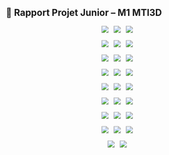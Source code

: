 ## 📄 Rapport Projet Junior – M1 MTI3D

<p align="center">
  <img src="https://github.com/MansLeoo/PVDProject/blob/main/img/Mans_Leo_rapport_M1_ProjetJunior_ang_page-0001.jpg">
  <img src="https://github.com/MansLeoo/PVDProject/blob/main/img/Mans_Leo_rapport_M1_ProjetJunior_ang_page-0002.jpg?raw=true">
  <img src="https://github.com/MansLeoo/PVDProject/blob/main/img/Mans_Leo_rapport_M1_ProjetJunior_ang_page-0003.jpg?raw=true">
</p>
<p align="center">
  <img src="https://github.com/MansLeoo/PVDProject/blob/main/img/Mans_Leo_rapport_M1_ProjetJunior_ang_page-0004.jpg?raw=true">
  <img src="https://github.com/MansLeoo/PVDProject/blob/main/img/Mans_Leo_rapport_M1_ProjetJunior_ang_page-0005.jpg?raw=true">
  <img src="https://github.com/MansLeoo/PVDProject/blob/main/img/Mans_Leo_rapport_M1_ProjetJunior_ang_page-0006.jpg?raw=true">
</p>
<p align="center">
  <img src="https://github.com/MansLeoo/PVDProject/blob/main/img/Mans_Leo_rapport_M1_ProjetJunior_ang_page-0007.jpg?raw=true">
  <img src="https://github.com/MansLeoo/PVDProject/blob/main/img/Mans_Leo_rapport_M1_ProjetJunior_ang_page-0008.jpg?raw=true">
  <img src="https://github.com/MansLeoo/PVDProject/blob/main/img/Mans_Leo_rapport_M1_ProjetJunior_ang_page-0009.jpg?raw=true">
</p>
<p align="center">
  <img src="https://github.com/MansLeoo/PVDProject/blob/main/img/Mans_Leo_rapport_M1_ProjetJunior_ang_page-0010.jpg?raw=true">
  <img src="https://github.com/MansLeoo/PVDProject/blob/main/img/Mans_Leo_rapport_M1_ProjetJunior_ang_page-0011.jpg?raw=true">
  <img src="https://github.com/MansLeoo/PVDProject/blob/main/img/Mans_Leo_rapport_M1_ProjetJunior_ang_page-0012.jpg?raw=true">
</p>
<p align="center">
  <img src="https://github.com/MansLeoo/PVDProject/blob/main/img/Mans_Leo_rapport_M1_ProjetJunior_ang_page-0013.jpg?raw=true">
  <img src="https://github.com/MansLeoo/PVDProject/blob/main/img/Mans_Leo_rapport_M1_ProjetJunior_ang_page-0014.jpg?raw=true">
  <img src="https://github.com/MansLeoo/PVDProject/blob/main/img/Mans_Leo_rapport_M1_ProjetJunior_ang_page-0015.jpg?raw=true">
</p>
<p align="center">
  <img src="https://github.com/MansLeoo/PVDProject/blob/main/img/Mans_Leo_rapport_M1_ProjetJunior_ang_page-0016.jpg?raw=true">
  <img src="https://github.com/MansLeoo/PVDProject/blob/main/img/Mans_Leo_rapport_M1_ProjetJunior_ang_page-0017.jpg?raw=true">
  <img src="https://github.com/MansLeoo/PVDProject/blob/main/img/Mans_Leo_rapport_M1_ProjetJunior_ang_page-0018.jpg?raw=true">
</p>
<p align="center">
  <img src="https://github.com/MansLeoo/PVDProject/blob/main/img/Mans_Leo_rapport_M1_ProjetJunior_ang_page-0019.jpg?raw=true">
  <img src="https://github.com/MansLeoo/PVDProject/blob/main/img/Mans_Leo_rapport_M1_ProjetJunior_ang_page-0020.jpg?raw=true">
  <img src="https://github.com/MansLeoo/PVDProject/blob/main/img/Mans_Leo_rapport_M1_ProjetJunior_ang_page-0021.jpg?raw=true">
</p>
<p align="center">
  <img src="https://github.com/MansLeoo/PVDProject/blob/main/img/Mans_Leo_rapport_M1_ProjetJunior_ang_page-0022.jpg?raw=true">
  <img src="https://github.com/MansLeoo/PVDProject/blob/main/img/Mans_Leo_rapport_M1_ProjetJunior_ang_page-0023.jpg?raw=true">
  <img src="https://github.com/MansLeoo/PVDProject/blob/main/img/Mans_Leo_rapport_M1_ProjetJunior_ang_page-0024.jpg?raw=true">
</p>
<p align="center">
  <img src="https://github.com/MansLeoo/PVDProject/blob/main/img/Mans_Leo_rapport_M1_ProjetJunior_ang_page-0025.jpg?raw=true">
  <img src="https://github.com/MansLeoo/PVDProject/blob/main/img/Mans_Leo_rapport_M1_ProjetJunior_ang_page-0026.jpg?raw=true">
</p>
